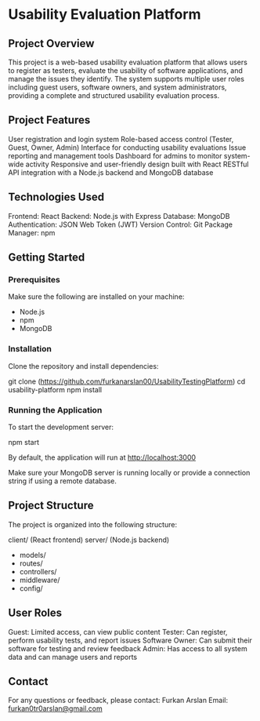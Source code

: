 
# Usability Evaluation Platform

## Project Overview

This project is a web-based usability evaluation platform that allows users to register as testers, evaluate the usability of software applications, and manage the issues they identify. The system supports multiple user roles including guest users, software owners, and system administrators, providing a complete and structured usability evaluation process.

## Project Features

User registration and login system
Role-based access control (Tester, Guest, Owner, Admin)
Interface for conducting usability evaluations
Issue reporting and management tools
Dashboard for admins to monitor system-wide activity
Responsive and user-friendly design built with React
RESTful API integration with a Node.js backend and MongoDB database

## Technologies Used

Frontend: React
Backend: Node.js with Express
Database: MongoDB
Authentication: JSON Web Token (JWT)
Version Control: Git
Package Manager: npm

## Getting Started

### Prerequisites

Make sure the following are installed on your machine:

* Node.js
* npm
* MongoDB

### Installation

Clone the repository and install dependencies:

git clone (https://github.com/furkanarslan00/UsabilityTestingPlatform)
cd usability-platform
npm install

### Running the Application

To start the development server:

npm start

By default, the application will run at [http://localhost:3000](http://localhost:3000)

Make sure your MongoDB server is running locally or provide a connection string if using a remote database.

## Project Structure

The project is organized into the following structure:

client/ (React frontend)
server/ (Node.js backend)

* models/
* routes/
* controllers/
* middleware/
* config/

## User Roles

Guest: Limited access, can view public content
Tester: Can register, perform usability tests, and report issues
Software Owner: Can submit their software for testing and review feedback
Admin: Has access to all system data and can manage users and reports

## Contact

For any questions or feedback, please contact:
Furkan Arslan
Email: [furkan0tr0arslan@gmail.com](mailto:furkan0tr0arslan@gmail.com)

